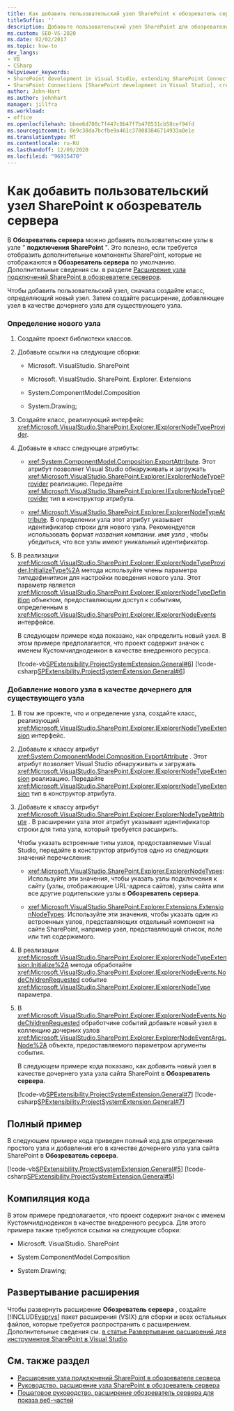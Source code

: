 ```yaml
---
title: Как добавить пользовательский узел SharePoint к обозреватель сервера | Документация Майкрософт
titleSuffix: ''
description: Добавьте пользовательский узел SharePoint для обозреватель сервера в Visual Studio. Отображение дополнительных компонентов SharePoint, которые не отображаются в обозреватель сервера по умолчанию.
ms.custom: SEO-VS-2020
ms.date: 02/02/2017
ms.topic: how-to
dev_langs:
- VB
- CSharp
helpviewer_keywords:
- SharePoint development in Visual Studio, extending SharePoint Connections node in Server Explorer
- SharePoint Connections [SharePoint development in Visual Studio], creating a new node type
author: John-Hart
ms.author: johnhart
manager: jillfra
ms.workload:
- office
ms.openlocfilehash: bbee6d780c7f447c8b47f7b478531cb58cef94fd
ms.sourcegitcommit: 8e9c38da7bcfbe9a461c378083846714933a0e1e
ms.translationtype: MT
ms.contentlocale: ru-RU
ms.lasthandoff: 12/09/2020
ms.locfileid: "96915470"
---
```

# <a name="how-to-add-a-custom-sharepoint-node-to-server-explorer"></a>Как добавить пользовательский узел SharePoint к обозреватель сервера
  В **Обозреватель сервера** можно добавить пользовательские узлы в узле " **подключения SharePoint** ". Это полезно, если требуется отобразить дополнительные компоненты SharePoint, которые не отображаются в **Обозреватель сервера** по умолчанию. Дополнительные сведения см. в разделе [Расширение узла подключений SharePoint в обозревателе серверов](../sharepoint/extending-the-sharepoint-connections-node-in-server-explorer.md).

 Чтобы добавить пользовательский узел, сначала создайте класс, определяющий новый узел. Затем создайте расширение, добавляющее узел в качестве дочернего узла для существующего узла.

### <a name="to-define-the-new-node"></a>Определение нового узла

1. Создайте проект библиотеки классов.

2. Добавьте ссылки на следующие сборки:

    - Microsoft. VisualStudio. SharePoint

    - Microsoft. VisualStudio. SharePoint. Explorer. Extensions

    - System.ComponentModel.Composition

    - System.Drawing;

3. Создайте класс, реализующий интерфейс <xref:Microsoft.VisualStudio.SharePoint.Explorer.IExplorerNodeTypeProvider>.

4. Добавьте в класс следующие атрибуты:

    - <xref:System.ComponentModel.Composition.ExportAttribute>. Этот атрибут позволяет Visual Studio обнаруживать и загружать <xref:Microsoft.VisualStudio.SharePoint.Explorer.IExplorerNodeTypeProvider> реализацию. Передайте <xref:Microsoft.VisualStudio.SharePoint.Explorer.IExplorerNodeTypeProvider> тип в конструктор атрибута.

    - <xref:Microsoft.VisualStudio.SharePoint.Explorer.ExplorerNodeTypeAttribute>. В определении узла этот атрибут указывает идентификатор строки для нового узла. Рекомендуется использовать формат *названия компании*. *имя узла* , чтобы убедиться, что все узлы имеют уникальный идентификатор.

5. В реализации <xref:Microsoft.VisualStudio.SharePoint.Explorer.IExplorerNodeTypeProvider.InitializeType%2A> метода используйте члены параметра *типедефинитион* для настройки поведения нового узла. Этот параметр является <xref:Microsoft.VisualStudio.SharePoint.Explorer.IExplorerNodeTypeDefinition> объектом, предоставляющим доступ к событиям, определенным в <xref:Microsoft.VisualStudio.SharePoint.Explorer.IExplorerNodeEvents> интерфейсе.

     В следующем примере кода показано, как определить новый узел. В этом примере предполагается, что проект содержит значок с именем Кустомчилднодеикон в качестве внедренного ресурса.

     [!code-vb[SPExtensibility.ProjectSystemExtension.General#6](../sharepoint/codesnippet/VisualBasic/projectsystemexamples/extension/serverexplorernode.vb#6)]
     [!code-csharp[SPExtensibility.ProjectSystemExtension.General#6](../sharepoint/codesnippet/CSharp/projectsystemexamples/extension/serverexplorernode.cs#6)]

### <a name="to-add-the-new-node-as-a-child-of-an-existing-node"></a>Добавление нового узла в качестве дочернего для существующего узла

1. В том же проекте, что и определение узла, создайте класс, реализующий <xref:Microsoft.VisualStudio.SharePoint.Explorer.IExplorerNodeTypeExtension> интерфейс.

2. Добавьте к классу атрибут <xref:System.ComponentModel.Composition.ExportAttribute> . Этот атрибут позволяет Visual Studio обнаруживать и загружать <xref:Microsoft.VisualStudio.SharePoint.Explorer.IExplorerNodeTypeExtension> реализацию. Передайте <xref:Microsoft.VisualStudio.SharePoint.Explorer.IExplorerNodeTypeExtension> тип в конструктор атрибута.

3. Добавьте к классу атрибут <xref:Microsoft.VisualStudio.SharePoint.Explorer.ExplorerNodeTypeAttribute> . В расширении узла этот атрибут указывает идентификатор строки для типа узла, который требуется расширить.

     Чтобы указать встроенные типы узлов, предоставляемые Visual Studio, передайте в конструктор атрибутов одно из следующих значений перечисления:

    - <xref:Microsoft.VisualStudio.SharePoint.Explorer.ExplorerNodeTypes>: Используйте эти значения, чтобы указать узлы подключения к сайту (узлы, отображающие URL-адреса сайтов), узлы сайта или все другие родительские узлы в **Обозреватель сервера**.

    - <xref:Microsoft.VisualStudio.SharePoint.Explorer.Extensions.ExtensionNodeTypes>: Используйте эти значения, чтобы указать один из встроенных узлов, представляющих отдельный компонент на сайте SharePoint, например узел, представляющий список, поле или тип содержимого.

4. В реализации <xref:Microsoft.VisualStudio.SharePoint.Explorer.IExplorerNodeTypeExtension.Initialize%2A> метода обработайте <xref:Microsoft.VisualStudio.SharePoint.Explorer.IExplorerNodeEvents.NodeChildrenRequested> событие <xref:Microsoft.VisualStudio.SharePoint.Explorer.IExplorerNodeType> параметра.

5. В <xref:Microsoft.VisualStudio.SharePoint.Explorer.IExplorerNodeEvents.NodeChildrenRequested> обработчике событий добавьте новый узел в коллекцию дочерних узлов <xref:Microsoft.VisualStudio.SharePoint.Explorer.ExplorerNodeEventArgs.Node%2A> объекта, предоставляемого параметром аргументы события.

     В следующем примере кода показано, как добавить новый узел в качестве дочернего узла узла сайта SharePoint в **Обозреватель сервера**.

     [!code-vb[SPExtensibility.ProjectSystemExtension.General#7](../sharepoint/codesnippet/VisualBasic/projectsystemexamples/extension/serverexplorernode.vb#7)]
     [!code-csharp[SPExtensibility.ProjectSystemExtension.General#7](../sharepoint/codesnippet/CSharp/projectsystemexamples/extension/serverexplorernode.cs#7)]

## <a name="complete-example"></a>Полный пример
 В следующем примере кода приведен полный код для определения простого узла и добавления его в качестве дочернего узла узла сайта SharePoint в **Обозреватель сервера**.

 [!code-vb[SPExtensibility.ProjectSystemExtension.General#5](../sharepoint/codesnippet/VisualBasic/projectsystemexamples/extension/serverexplorernode.vb#5)]
 [!code-csharp[SPExtensibility.ProjectSystemExtension.General#5](../sharepoint/codesnippet/CSharp/projectsystemexamples/extension/serverexplorernode.cs#5)]

## <a name="compiling-the-code"></a>Компиляция кода
 В этом примере предполагается, что проект содержит значок с именем Кустомчилднодеикон в качестве внедренного ресурса. Для этого примера также требуются ссылки на следующие сборки:

- Microsoft. VisualStudio. SharePoint

- System.ComponentModel.Composition

- System.Drawing;

## <a name="deploy-the-extension"></a>Развертывание расширения
 Чтобы развернуть расширение **Обозреватель сервера** , создайте [!INCLUDE[vsprvs](../sharepoint/includes/vsprvs-md.md)] пакет расширения (VSIX) для сборки и всех остальных файлов, которые требуется распространить с расширением. Дополнительные сведения см. [в статье Развертывание расширений для инструментов SharePoint в Visual Studio](../sharepoint/deploying-extensions-for-the-sharepoint-tools-in-visual-studio.md).

## <a name="see-also"></a>См. также раздел
- [Расширение узла подключений SharePoint в обозревателе сервера](../sharepoint/extending-the-sharepoint-connections-node-in-server-explorer.md)
- [Руководство. расширение узла SharePoint в обозреватель сервера](../sharepoint/how-to-extend-a-sharepoint-node-in-server-explorer.md)
- [Пошаговое руководство. расширение обозреватель сервера для показа веб-частей](../sharepoint/walkthrough-extending-server-explorer-to-display-web-parts.md)
